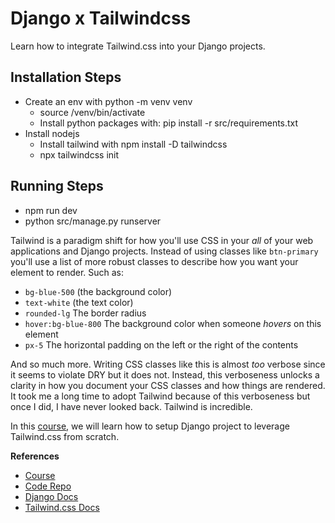 # Django x Tailwindcss

Learn how to integrate Tailwind.css into your Django projects.

## Installation Steps

- Create an env with python -m venv venv
    - source /venv/bin/activate 
    - Install python packages with: pip install -r src/requirements.txt
- Install nodejs
    - Install tailwind with npm install -D tailwindcss
    - npx tailwindcss init

## Running Steps
- npm run dev
- python src/manage.py runserver


Tailwind is a paradigm shift for how you'll use CSS in your _all_ of your web applications and Django projects.  Instead of using classes like `btn-primary` you'll use a list of more robust classes to describe how you want your element to render. Such as:

- `bg-blue-500` (the background color)
- `text-white` (the text color)
- `rounded-lg` The border radius
- `hover:bg-blue-800` The background color when someone _hovers_ on this element
- `px-5` The horizontal padding on the left or the right of the contents

And so much more. Writing CSS classes like this is almost _too_ verbose since it seems to violate DRY but it does not. Instead, this verboseness unlocks a clarity in how you document your CSS classes and how things are rendered. It took me a long time to adopt Tailwind because of this verboseness but once I did, I have never looked back. Tailwind is incredible.

In this [course](https://www.codingforentrepreneurs.com/courses/django-x-tailwindcss/), we will learn how to setup Django project to leverage Tailwind.css from scratch.


__References__
- [Course](https://www.codingforentrepreneurs.com/courses/django-x-tailwindcss/)
- [Code Repo](https://github.com/codingforentrepreneurs/django-tailwindcss)
- [Django Docs](https://djangoproject.com)
- [Tailwind.css Docs](https://tailwindcss.com)